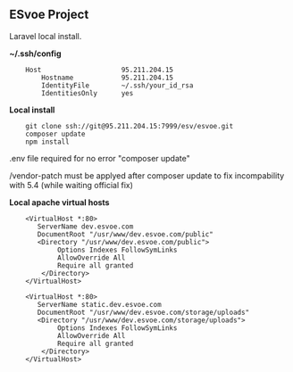 ## ESvoe Project

Laravel local install.

**~/.ssh/config**
```
    Host                    95.211.204.15
        Hostname            95.211.204.15
        IdentityFile        ~/.ssh/your_id_rsa
        IdentitiesOnly      yes
```

**Local install**
```
    git clone ssh://git@95.211.204.15:7999/esv/esvoe.git
    composer update
    npm install
```

.env file required for no error "composer update"

/vendor-patch must be applyed after composer update to fix incompability with 5.4 (while waiting official fix)


**Local apache virtual hosts**
```
    <VirtualHost *:80>
       ServerName dev.esvoe.com
       DocumentRoot "/usr/www/dev.esvoe.com/public"
       <Directory "/usr/www/dev.esvoe.com/public">
            Options Indexes FollowSymLinks
            AllowOverride All
            Require all granted
        </Directory>
    </VirtualHost>
```
```
    <VirtualHost *:80>
       ServerName static.dev.esvoe.com
       DocumentRoot "/usr/www/dev.esvoe.com/storage/uploads"
       <Directory "/usr/www/dev.esvoe.com/storage/uploads">
            Options Indexes FollowSymLinks
            AllowOverride All
            Require all granted
        </Directory>
    </VirtualHost>
```